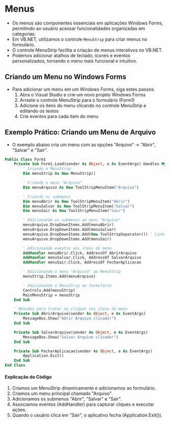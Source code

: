 # Menus

- Os menus são componentes essenciais em aplicações Windows Forms, permitindo ao usuário acessar funcionalidades organizadas em categorias. 
- Em VB.NET, utilizamos o controle `MenuStrip` para criar menus no formulário.
- O controle MenuStrip facilita a criação de menus interativos no VB.NET. 
- Podemos adicionar atalhos de teclado, ícones e eventos personalizados, tornando o menu mais funcional e intuitivo.

## Criando um Menu no Windows Forms

- Para adicionar um menu em um Windows Forms, siga estes passos:
    1. Abra o Visual Studio e crie um novo projeto Windows Forms
    1. Arraste o controle MenuStrip para o formulário (Form1)
    1. Adicione os itens do menu clicando no controle MenuStrip e editando os textos
    1. Crie eventos para cada item do menu

## Exemplo Prático: Criando um Menu de Arquivo

- O exemplo abaixo cria um menu com as opções "Arquivo" → "Abrir", "Salvar" e "Sair".    

~~~vb
Public Class Form1
    Private Sub Form1_Load(sender As Object, e As EventArgs) Handles MyBase.Load
        ' Criando o MenuStrip
        Dim menuStrip As New MenuStrip()

        ' Criando o menu "Arquivo"
        Dim menuArquivo As New ToolStripMenuItem("Arquivo")

        ' Criando os submenus
        Dim menuAbrir As New ToolStripMenuItem("Abrir")
        Dim menuSalvar As New ToolStripMenuItem("Salvar")
        Dim menuSair As New ToolStripMenuItem("Sair")

        ' Adicionando os submenus ao menu "Arquivo"
        menuArquivo.DropDownItems.Add(menuAbrir)
        menuArquivo.DropDownItems.Add(menuSalvar)
        menuArquivo.DropDownItems.Add(New ToolStripSeparator()) ' Linha separadora
        menuArquivo.DropDownItems.Add(menuSair)

        ' Adicionando eventos aos itens do menu
        AddHandler menuAbrir.Click, AddressOf AbrirArquivo
        AddHandler menuSalvar.Click, AddressOf SalvarArquivo
        AddHandler menuSair.Click, AddressOf FecharAplicacao

        ' Adicionando o menu "Arquivo" ao MenuStrip
        menuStrip.Items.Add(menuArquivo)

        ' Adicionando o MenuStrip ao formulário
        Controls.Add(menuStrip)
        MainMenuStrip = menuStrip
    End Sub

    ' Métodos para tratar os cliques nos itens do menu
    Private Sub AbrirArquivo(sender As Object, e As EventArgs)
        MessageBox.Show("Abrir Arquivo clicado!")
    End Sub

    Private Sub SalvarArquivo(sender As Object, e As EventArgs)
        MessageBox.Show("Salvar Arquivo clicado!")
    End Sub

    Private Sub FecharAplicacao(sender As Object, e As EventArgs)
        Application.Exit()
    End Sub
End Class
~~~

#### Explicação do Código

1. Criamos um MenuStrip dinamicamente e adicionamos ao formulário.
1. Criamos um menu principal chamado "Arquivo".
1. Adicionamos os submenus "Abrir", "Salvar" e "Sair".
1. Associamos eventos (AddHandler) para capturar cliques e executar ações.
1. Quando o usuário clica em "Sair", o aplicativo fecha (Application.Exit()).
